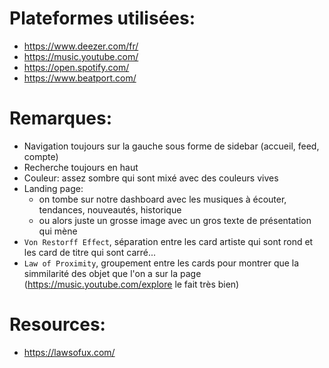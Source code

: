 # Plateformes utilisées:
- https://www.deezer.com/fr/
- https://music.youtube.com/
- https://open.spotify.com/
- https://www.beatport.com/


# Remarques:
- Navigation toujours sur la gauche sous forme de sidebar (accueil, feed, compte)
- Recherche toujours en haut
- Couleur: assez sombre qui sont mixé avec des couleurs vives
- Landing page: 
  - on tombe sur notre dashboard avec les musiques à écouter, tendances, nouveautés, historique
  - ou alors juste un grosse image avec un gros texte de présentation qui mène 
- `Von Restorff Effect`, séparation entre les card artiste qui sont rond et les card de titre qui sont carré...
- `Law of Proximity`, groupement entre les cards pour montrer que la simmilarité des objet que l'on a sur la page (https://music.youtube.com/explore le fait très bien)


# Resources:
- https://lawsofux.com/